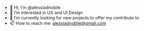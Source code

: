 - 👋 Hi, I’m @alessiadnobile
- 👀 I’m interested in UX and UI Design
- 🌱 I’m currently looking for new projects to offer my contribute to
- 📫 How to reach me: alessiadnobile@gmail.com
